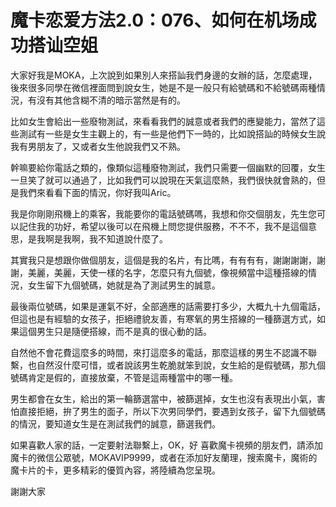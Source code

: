 # 魔卡恋爱方法2.0：076、如何在机场成功搭讪空姐

大家好我是MOKA，上次說到如果別人來搭訕我們身邊的女辦的話，怎麼處理，後來很多同學在微信裡面問到說女生，她是不是一般只有給號碼和不給號碼兩種情況，有沒有其他含糊不清的暗示當然是有的。

比如女生會給出一些廢物測試，來看看我們的誠意或者我們的應變能力，當然了這些測試有一些是女生主觀上的，有一些是他們下一時的，比如說搭訕的時候女生說我有男朋友了，又或者女生他說我們又不熟。

幹嘛要給你電話之類的，像類似這種廢物測試，我們只需要一個幽默的回覆，女生一旦笑了就可以通過了，比如我們可以說現在天氣這麼熱，我們很快就會熟的，但是我們來看看下面的情況，你好我叫Aric。

我是你剛剛飛機上的乘客，我能要你的電話號碼嗎，我想和你交個朋友，先生您可以記住我的功好，希望以後可以在飛機上問您提供服務，不不不，我不是這個意思，是我啊是我啊，我不知道說什麼了。

其實我只是想跟你做個朋友，這個是我的名片，有比嗎，有有有有，謝謝謝謝，謝謝，美麗，美麗，天使一樣的名字，怎麼只有九個號，像視頻當中這種搭線的情況，女生留下九個號碼，她就是為了測試男生的誠意。

最後兩位號碼，如果是運氣不好，全部適應的話需要打多少，大概九十九個電話，但這也是有經驗的女孩子，拒絕禮貌友善，有寒氧的男生搭線的一種篩選方式，如果這個男生只是隨便搭線，而不是真的很心動的話。

自然他不會花費這麼多的時間，來打這麼多的電話，那麼這樣的男生不認識不聯繫，也自然沒什麼可惜，或者說該男生乾脆就笨到說，女生給的是假號碼，那九個號碼肯定是假的，直接放棄，不管是這兩種當中的哪一種。

男生都會在女生，給出的第一輪篩選當中，被篩選掉，女生也沒有表現出小氣，害怕直接拒絕，拚了男生的面子，所以下次男同學們，要遇到女孩子，留下九個號碼的情況，要知道女生是在測試我們的誠意，篩選我們。

如果喜歡人家的話，一定要射法聯繫上，OK，好 喜歡魔卡視頻的朋友們，請添加魔卡的微信公眾號，MOKAVIP9999，或者在添加好友蘭理，搜索魔卡，魔術的魔卡片的卡，更多精彩的優質內容，將陸續為您呈現。

謝謝大家